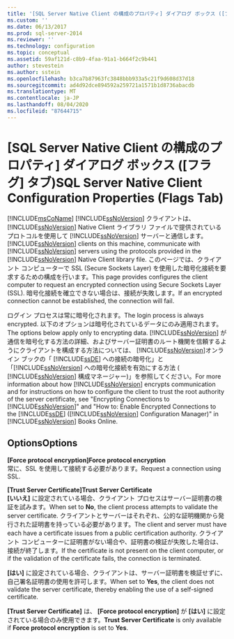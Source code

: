 ```yaml
---
title: '[SQL Server Native Client の構成のプロパティ] ダイアログ ボックス ([フラグ] タブ) | Microsoft Docs'
ms.custom: ''
ms.date: 06/13/2017
ms.prod: sql-server-2014
ms.reviewer: ''
ms.technology: configuration
ms.topic: conceptual
ms.assetid: 59af121d-c8b9-4faa-91a1-b664f2c9b441
author: stevestein
ms.author: sstein
ms.openlocfilehash: b3ca7b87963fc3848bbb933a5c21f9d608d37d18
ms.sourcegitcommit: ad4d92dce894592a259721a1571b1d8736abacdb
ms.translationtype: MT
ms.contentlocale: ja-JP
ms.lasthandoff: 08/04/2020
ms.locfileid: "87644715"
---
```

# <a name="sql-server-native-client-configuration-properties-flags-tab"></a><span data-ttu-id="6c4a1-102">[SQL Server Native Client の構成のプロパティ] ダイアログ ボックス ([フラグ] タブ)</span><span class="sxs-lookup"><span data-stu-id="6c4a1-102">SQL Server Native Client Configuration Properties (Flags Tab)</span></span>
  [!INCLUDE[msCoName](../../includes/msconame-md.md)] <span data-ttu-id="6c4a1-103">[!INCLUDE[ssNoVersion](../../includes/ssnoversion-md.md)] クライアントは、[!INCLUDE[ssNoVersion](../../includes/ssnoversion-md.md)] Native Client ライブラリ ファイルで提供されているプロトコルを使用して [!INCLUDE[ssNoVersion](../../includes/ssnoversion-md.md)] サーバーと通信します。</span><span class="sxs-lookup"><span data-stu-id="6c4a1-103">[!INCLUDE[ssNoVersion](../../includes/ssnoversion-md.md)] clients on this machine, communicate with [!INCLUDE[ssNoVersion](../../includes/ssnoversion-md.md)] servers using the protocols provided in the [!INCLUDE[ssNoVersion](../../includes/ssnoversion-md.md)] Native Client library file.</span></span> <span data-ttu-id="6c4a1-104">このページでは、クライアント コンピューターで SSL (Secure Sockets Layer) を使用した暗号化接続を要求するための構成を行います。</span><span class="sxs-lookup"><span data-stu-id="6c4a1-104">This page provides configures the client computer to request an encrypted connection using Secure Sockets Layer (SSL).</span></span> <span data-ttu-id="6c4a1-105">暗号化接続を確立できない場合は、接続が失敗します。</span><span class="sxs-lookup"><span data-stu-id="6c4a1-105">If an encrypted connection cannot be established, the connection will fail.</span></span>  
  
 <span data-ttu-id="6c4a1-106">ログイン プロセスは常に暗号化されます。</span><span class="sxs-lookup"><span data-stu-id="6c4a1-106">The login process is always encrypted.</span></span> <span data-ttu-id="6c4a1-107">以下のオプションは暗号化されているデータにのみ適用されます。</span><span class="sxs-lookup"><span data-stu-id="6c4a1-107">The options below apply only to encrypting data.</span></span> <span data-ttu-id="6c4a1-108">[!INCLUDE[ssNoVersion](../../includes/ssnoversion-md.md)] が通信を暗号化する方法の詳細、およびサーバー証明書のルート機関を信頼するようにクライアントを構成する方法については、 [!INCLUDE[ssNoVersion](../../includes/ssnoversion-md.md)]オンライン ブックの「 [!INCLUDE[ssDE](../../includes/ssde-md.md)] への接続の暗号化」と「[!INCLUDE[ssNoVersion](../../includes/ssnoversion-md.md)] への暗号化接続を有効にする方法 ( [!INCLUDE[ssNoVersion](../../includes/ssnoversion-md.md)] 構成マネージャー)」を参照してください。</span><span class="sxs-lookup"><span data-stu-id="6c4a1-108">For more information about how [!INCLUDE[ssNoVersion](../../includes/ssnoversion-md.md)] encrypts communication and for instructions on how to configure the client to trust the root authority of the server certificate, see "Encrypting Connections to [!INCLUDE[ssNoVersion](../../includes/ssnoversion-md.md)]" and "How to: Enable Encrypted Connections to the [!INCLUDE[ssDE](../../includes/ssde-md.md)] ([!INCLUDE[ssNoVersion](../../includes/ssnoversion-md.md)] Configuration Manager)" in [!INCLUDE[ssNoVersion](../../includes/ssnoversion-md.md)] Books Online.</span></span>  
  
## <a name="options"></a><span data-ttu-id="6c4a1-109">Options</span><span class="sxs-lookup"><span data-stu-id="6c4a1-109">Options</span></span>  
 <span data-ttu-id="6c4a1-110">**[Force protocol encryption]**</span><span class="sxs-lookup"><span data-stu-id="6c4a1-110">**Force protocol encryption**</span></span>  
 <span data-ttu-id="6c4a1-111">常に、SSL を使用して接続する必要があります。</span><span class="sxs-lookup"><span data-stu-id="6c4a1-111">Request a connection using SSL.</span></span>  
  
 <span data-ttu-id="6c4a1-112">**[Trust Server Certificate]**</span><span class="sxs-lookup"><span data-stu-id="6c4a1-112">**Trust Server Certificate**</span></span>  
 <span data-ttu-id="6c4a1-113">**[いいえ]** に設定されている場合、クライアント プロセスはサーバー証明書の検証を試みます。</span><span class="sxs-lookup"><span data-stu-id="6c4a1-113">When set to **No**, the client process attempts to validate the server certificate.</span></span> <span data-ttu-id="6c4a1-114">クライアントとサーバーはそれぞれ、公的な証明機関から発行された証明書を持っている必要があります。</span><span class="sxs-lookup"><span data-stu-id="6c4a1-114">The client and server must have each have a certificate issues from a public certification authority.</span></span> <span data-ttu-id="6c4a1-115">クライアント コンピューターに証明書がない場合や、証明書の検証が失敗した場合は、接続が終了します。</span><span class="sxs-lookup"><span data-stu-id="6c4a1-115">If the certificate is not present on the client computer, or if the validation of the certificate fails, the connection is terminated.</span></span>  
  
 <span data-ttu-id="6c4a1-116">**[はい]** に設定されている場合、クライアントは、サーバー証明書を検証せずに、自己署名証明書の使用を許可します。</span><span class="sxs-lookup"><span data-stu-id="6c4a1-116">When set to **Yes**, the client does not validate the server certificate, thereby enabling the use of a self-signed certificate.</span></span>  
  
 <span data-ttu-id="6c4a1-117">**[Trust Server Certificate]** は、 **[Force protocol encryption]** が **[はい]** に設定されている場合のみ使用できます。</span><span class="sxs-lookup"><span data-stu-id="6c4a1-117">**Trust Server Certificate** is only available if **Force protocol encryption** is set to **Yes**.</span></span>  
  
  
